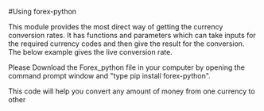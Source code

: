 #Using forex-python

This module provides the most direct way of getting the currency conversion rates. It has functions and parameters which can take inputs for the required currency codes and then give the result for the conversion. The below example gives the live conversion rate.

Please Download the Forex_python file in your computer by opening the command prompt window and "type pip install forex-python".

This code will help you convert any amount of money from one currency to other
